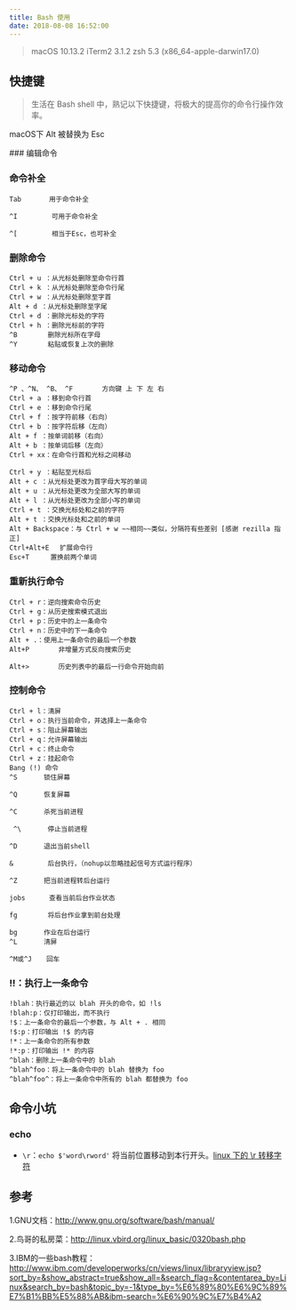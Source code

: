 ```yaml
---
title: Bash 使用
date: 2018-08-08 16:52:00
---
```


>macOS 10.13.2
>iTerm2 3.1.2
>zsh 5.3 (x86_64-apple-darwin17.0)

## 快捷键
>生活在 Bash shell 中，熟记以下快捷键，将极大的提高你的命令行操作效率。

<p font-color="red">macOS下 Alt 被替换为 Esc</p>
### 编辑命令


### 命令补全

```
Tab　　　  用于命令补全

^I 　　　　 可用于命令补全

^[ 　　　　 相当于Esc，也可补全
```



### 删除命令

```
Ctrl + u ：从光标处删除至命令行首
Ctrl + k ：从光标处删除至命令行尾
Ctrl + w ：从光标处删除至字首
Alt + d ：从光标处删除至字尾
Ctrl + d ：删除光标处的字符
Ctrl + h ：删除光标前的字符
^B 　　　　删除光标所在字母
^Y 　　　　粘贴或恢复上次的删除
```



### 移动命令

```
^P 、^N、 ^B、 ^F    　　方向键 上 下 左 右
Ctrl + a ：移到命令行首
Ctrl + e ：移到命令行尾
Ctrl + f ：按字符前移（右向）
Ctrl + b ：按字符后移（左向）
Alt + f ：按单词前移（右向）
Alt + b ：按单词后移（左向）
Ctrl + xx：在命令行首和光标之间移动
```

```
Ctrl + y ：粘贴至光标后
Alt + c ：从光标处更改为首字母大写的单词
Alt + u ：从光标处更改为全部大写的单词
Alt + l ：从光标处更改为全部小写的单词
Ctrl + t ：交换光标处和之前的字符
Alt + t ：交换光标处和之前的单词
Alt + Backspace：与 Ctrl + w ~~相同~~类似，分隔符有些差别 [感谢 rezilla 指正]
Ctrl+Alt+E 　扩展命令行
Esc+T 　　 置换前两个单词
```



### 重新执行命令

```
Ctrl + r：逆向搜索命令历史
Ctrl + g：从历史搜索模式退出
Ctrl + p：历史中的上一条命令
Ctrl + n：历史中的下一条命令
Alt + .：使用上一条命令的最后一个参数
Alt+P 　　   非增量方式反向搜索历史

Alt+> 　　   历史列表中的最后一行命令开始向前
```



### 控制命令

```
Ctrl + l：清屏
Ctrl + o：执行当前命令，并选择上一条命令
Ctrl + s：阻止屏幕输出
Ctrl + q：允许屏幕输出
Ctrl + c：终止命令
Ctrl + z：挂起命令
Bang (!) 命令
^S　　　　锁住屏幕

^Q　　　　恢复屏幕

^C　　　　杀死当前进程 

 ^\　　　　停止当前进程

^D　　　　退出当前shell

& 　　　　 后台执行，（nohup以忽略挂起信号方式运行程序）

^Z　　　　把当前进程转后台运行

jobs　　　 查看当前后台作业状态

fg 　　　　将后台作业拿到前台处理

bg　　　　作业在后台运行
^L　　　　清屏

^M或^J　  回车
```



### !!：执行上一条命令

```
!blah：执行最近的以 blah 开头的命令，如 !ls
!blah:p：仅打印输出，而不执行
!$：上一条命令的最后一个参数，与 Alt + . 相同
!$:p：打印输出 !$ 的内容
!*：上一条命令的所有参数
!*:p：打印输出 !* 的内容
^blah：删除上一条命令中的 blah
^blah^foo：将上一条命令中的 blah 替换为 foo
^blah^foo^：将上一条命令中所有的 blah 都替换为 foo
```



## 命令小坑

### echo
- `\r`：`echo $'word\rword'` 将当前位置移动到本行开头。[linux 下的 \r 转移字符](https://blog.csdn.net/qq_38132831/article/details/77973844?depth_1-utm_source=distribute.pc_relevant.none-task&utm_source=distribute.pc_relevant.none-task)



## 参考

1.GNU文档：http://www.gnu.org/software/bash/manual/

2.鸟哥的私房菜：http://linux.vbird.org/linux_basic/0320bash.php

3.IBM的一些bash教程：http://www.ibm.com/developerworks/cn/views/linux/libraryview.jsp?sort_by=&show_abstract=true&show_all=&search_flag=&contentarea_by=Linux&search_by=bash&topic_by=-1&type_by=%E6%89%80%E6%9C%89%E7%B1%BB%E5%88%AB&ibm-search=%E6%90%9C%E7%B4%A2

